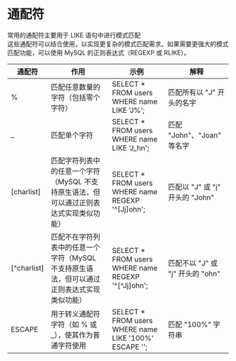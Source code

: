 # 通配符

常用的通配符主要用于 LIKE 语句中进行模式匹配   
这些通配符可以结合使用，以实现更复杂的模式匹配需求。如果需要更强大的模式匹配功能，可以使用 MySQL 的正则表达式（REGEXP 或 RLIKE）。

| 通配符         | 作用                                               | 示例                                                      | 解释                       |
|-------------|--------------------------------------------------|---------------------------------------------------------|--------------------------|
| %           | 匹配任意数量的字符（包括零个字符）                                | SELECT * FROM users WHERE name LIKE 'J%';               | 匹配所有以 "J" 开头的名字          |
| _           | 匹配单个字符                                           | SELECT * FROM users WHERE name LIKE 'J_hn';             | 匹配 "John"、"Joan" 等名字     |
| [charlist]  | 匹配字符列表中的任意一个字符（MySQL 不支持原生语法，但可以通过正则表达式实现类似功能）   | SELECT * FROM users WHERE name REGEXP '^[Jj]ohn';       | 匹配以 "J" 或 "j" 开头的 "John" |
| [^charlist] | 匹配不在字符列表中的任意一个字符（MySQL 不支持原生语法，但可以通过正则表达式实现类似功能） | SELECT * FROM users WHERE name REGEXP '^[^Jj]ohn';      | 匹配不以 "J" 或 "j" 开头的 "ohn" |
| ESCAPE      | 用于转义通配符字符（如 % 或 _），使其作为普通字符使用                    | SELECT * FROM users WHERE name LIKE '100\%' ESCAPE '\'; | 匹配 "100%" 字符串            |

